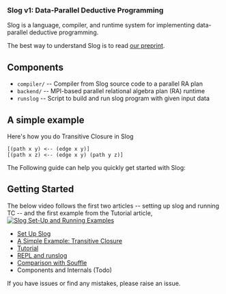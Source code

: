 ### Slog v1: Data-Parallel Deductive Programming


Slog is a language, compiler, and runtime system for implementing
data-parallel deductive programming.

The best way to understand Slog is to read [our preprint](https://arxiv.org/abs/2211.11573).

## Components

- `compiler/`         -- Compiler from Slog source code to a parallel RA plan
- `backend/`          -- MPI-based parallel relational algebra plan (RA) runtime
- `runslog`           -- Script to build and run slog program with given input data

## A simple example
Here's how you do Transitive Closure in Slog

```datalog
[(path x y) <-- (edge x y)]
[(path x z) <-- (edge x y) (path y z)]
```

The Following guide can help you quickly get started with Slog:

## Getting Started
The below video follows the first two articles -- setting up slog and running TC -- and the first example from the Tutorial article, [![Slog Set-Up and Running Examples](http://i3.ytimg.com/vi/S_cVmsByvHs/hqdefault.jpg)](https://www.youtube.com/watch?v=S_cVmsByvHs)
- [Set Up Slog](./doc/setup_slog.md) 
- [A Simple Example: Transitive Closure](./doc/TC.md)
- [Tutorial](./doc/tutorial.md) 
- [REPL and runslog](./doc/repl_and_runslog.md) 
- [Comparison with Souffle](./doc/compare.md)
- Components and Internals (Todo)

If you have issues or find any mistakes, please raise an issue.


         
